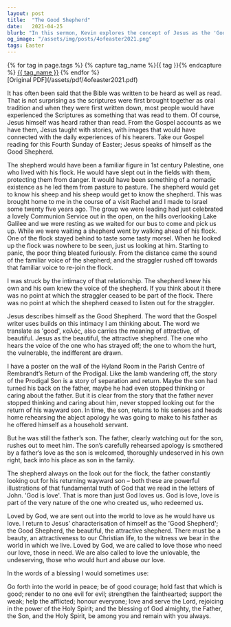```yaml
---
layout: post
title:  "The Good Shepherd"
date:   2021-04-25
blurb: "In this sermon, Kevin explores the concept of Jesus as the 'Good Shepherd', drawing parallels between the shepherd's intimate relationship with his flock and God's love for humanity. He emphasizes that God's love is not just an action, but a fundamental part of His nature. This sermon encourages us to reflect God's love in our own lives, showing kindness and compassion even to those who may seem undeserving."
og_image: "/assets/img/posts/4ofeaster2021.png"
tags: Easter
---    
```

<div class="tag-pills">
  {% for tag in page.tags %}
    {% capture tag_name %}{{ tag }}{% endcapture %}
    <a href="{{ site.baseurl }}/tag/{{ tag_name | slugify }}" class="tag-pill">{{ tag_name }}</a>
  {% endfor %}
</div>
[Original PDF](/assets/pdf/4ofeaster2021.pdf)

It has often been said that the Bible was written to be heard as well as read. That is not surprising as the scriptures were first brought together as oral tradition and when they were first written down, most people would have experienced the Scriptures as something that was read to them. Of course, Jesus himself was heard rather than read. From the Gospel accounts as we have them, Jesus taught with stories, with images that would have connected with the daily experiences of his hearers. Take our Gospel reading for this Fourth Sunday of Easter; Jesus speaks of himself as the Good Shepherd.

The shepherd would have been a familiar figure in 1st century Palestine, one who lived with his flock. He would have slept out in the fields with them, protecting them from danger. It would have been something of a nomadic existence as he led them from pasture to pasture. The shepherd would get to know his sheep and his sheep would get to know the shepherd. This was brought home to me in the course of a visit Rachel and I made to Israel some twenty five years ago. The group we were leading had just celebrated a lovely Communion Service out in the open, on the hills overlooking Lake Galilee and we were resting as we waited for our bus to come and pick us up. While we were waiting a shepherd went by walking ahead of his flock. One of the flock stayed behind to taste some tasty morsel. When he looked up the flock was nowhere to be seen, just us looking at him. Starting to panic, the poor thing bleated furiously. From the distance came the sound of the familiar voice of the shepherd; and the straggler rushed off towards that familiar voice to re-join the flock.

I was struck by the intimacy of that relationship. The shepherd knew his own and his own knew the voice of the shepherd. If you think about it there was no point at which the straggler ceased to be part of the flock. There was no point at which the shepherd ceased to listen out for the straggler.

Jesus describes himself as the Good Shepherd. The word that the Gospel writer uses builds on this intimacy I am thinking about. The word we translate as 'good', καλός, also carries the meaning of attractive, of beautiful. Jesus as the beautiful, the attractive shepherd. The one who hears the voice of the one who has strayed off; the one to whom the hurt, the vulnerable, the indifferent are drawn.

I have a poster on the wall of the Hyland Room in the Parish Centre of Rembrandt’s Return of the Prodigal. Like the lamb wandering off, the story of the Prodigal Son is a story of separation and return. Maybe the son had turned his back on the father, maybe he had even stopped thinking or caring about the father. But it is clear from the story that the father never stopped thinking and caring about him, never stopped looking out for the return of his wayward son. In time, the son, returns to his senses and heads home rehearsing the abject apology he was going to make to his father as he offered himself as a household servant.

But he was still the father’s son. The father, clearly watching out for the son, rushes out to meet him. The son’s carefully rehearsed apology is smothered by a father’s love as the son is welcomed, thoroughly undeserved in his own right, back into his place as son in the family.

The shepherd always on the look out for the flock, the father constantly looking out for his returning wayward son – both these are powerful illustrations of that fundamental truth of God that we read in the letters of John. 'God is love'. That is more than just God loves us. God is love, love is part of the very nature of the one who created us, who redeemed us.

Loved by God, we are sent out into the world to love as he would have us love. I return to Jesus’ characterisation of himself as the 'Good Shepherd'; the Good Shepherd, the beautiful, the attractive shepherd. There must be a beauty, an attractiveness to our Christian life, to the witness we bear in the world in which we live. Loved by God, we are called to love those who need our love, those in need. We are also called to love the unlovable, the undeserving, those who would hurt and abuse our love.

In the words of a blessing I would sometimes use:

Go forth into the world in peace;
be of good courage;
hold fast that which is good;
render to no one evil for evil;
strengthen the fainthearted; support the weak;
help the afflicted; honour everyone;
love and serve the Lord,
rejoicing in the power of the Holy Spirit;
and the blessing of God almighty,
the Father, the Son, and the Holy Spirit,
be among you and remain with you always.
